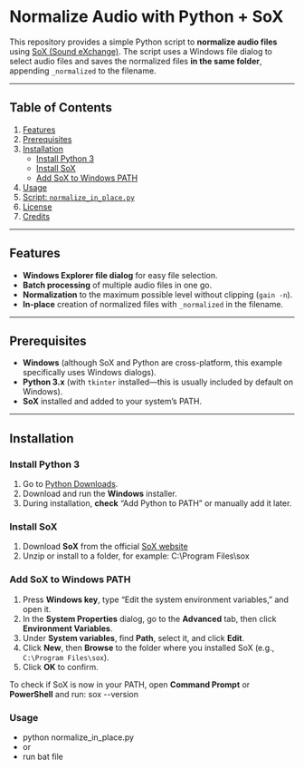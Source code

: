 # Normalize Audio with Python + SoX

This repository provides a simple Python script to **normalize audio files** using [SoX (Sound eXchange)](http://sox.sourceforge.net/). The script uses a Windows file dialog to select audio files and saves the normalized files **in the same folder**, appending `_normalized` to the filename.

---

## Table of Contents
1. [Features](#features)
2. [Prerequisites](#prerequisites)
3. [Installation](#installation)
   - [Install Python 3](#install-python-3)
   - [Install SoX](#install-sox)
   - [Add SoX to Windows PATH](#add-sox-to-windows-path)
4. [Usage](#usage)
5. [Script: `normalize_in_place.py`](#script-normalize_in_placepy)
6. [License](#license)
7. [Credits](#credits)

---

## Features

- **Windows Explorer file dialog** for easy file selection.
- **Batch processing** of multiple audio files in one go.
- **Normalization** to the maximum possible level without clipping (`gain -n`).
- **In-place** creation of normalized files with `_normalized` in the filename.

---

## Prerequisites

- **Windows** (although SoX and Python are cross-platform, this example specifically uses Windows dialogs).
- **Python 3.x** (with `tkinter` installed—this is usually included by default on Windows).
- **SoX** installed and added to your system’s PATH.

---

## Installation

### Install Python 3

1. Go to [Python Downloads](https://www.python.org/downloads/).
2. Download and run the **Windows** installer.
3. During installation, **check** “Add Python to PATH” or manually add it later.

### Install SoX

1. Download **SoX** from the official [SoX website](http://sox.sourceforge.net/)
2. Unzip or install to a folder, for example: C:\Program Files\sox


### Add SoX to Windows PATH

1. Press **Windows key**, type “Edit the system environment variables,” and open it.
2. In the **System Properties** dialog, go to the **Advanced** tab, then click **Environment Variables**.
3. Under **System variables**, find **Path**, select it, and click **Edit**.
4. Click **New**, then **Browse** to the folder where you installed SoX (e.g., `C:\Program Files\sox`).
5. Click **OK** to confirm.

To check if SoX is now in your PATH, open **Command Prompt** or **PowerShell** and run: sox --version


### Usage
- python normalize_in_place.py
- or
- run bat file
